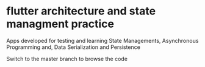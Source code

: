 # flutter architecture and state managment practice

Apps developed for testing and learning State Managements, Asynchronous Programming and, Data Serialization and Persistence

Switch to the master branch to browse the code
